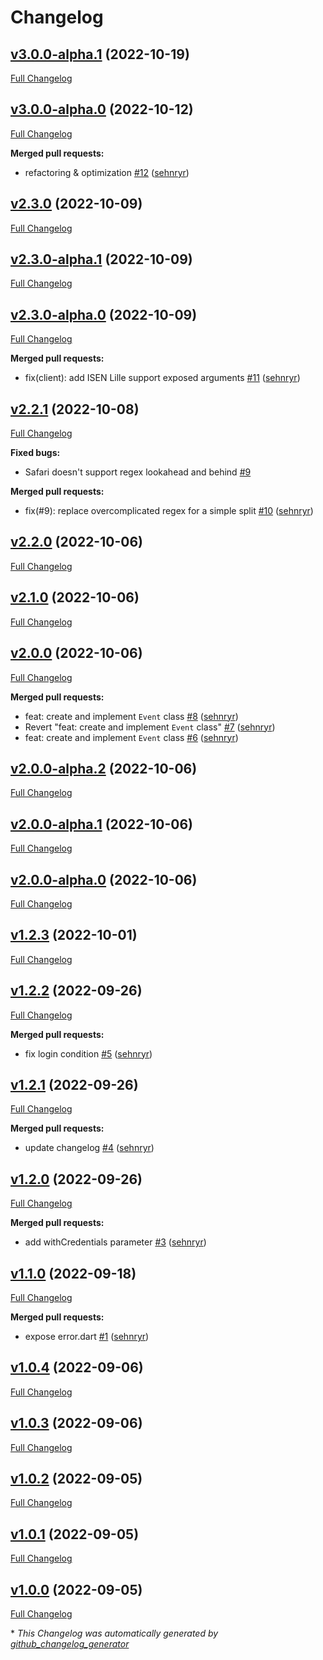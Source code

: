 # Changelog

## [v3.0.0-alpha.1](https://github.com/sehnryr/isen_aurion_client/tree/v3.0.0-alpha.1) (2022-10-19)

[Full Changelog](https://github.com/sehnryr/isen_aurion_client/compare/v3.0.0-alpha.0...v3.0.0-alpha.1)

## [v3.0.0-alpha.0](https://github.com/sehnryr/isen_aurion_client/tree/v3.0.0-alpha.0) (2022-10-12)

[Full Changelog](https://github.com/sehnryr/isen_aurion_client/compare/v2.3.0...v3.0.0-alpha.0)

**Merged pull requests:**

- refactoring & optimization [\#12](https://github.com/sehnryr/isen_aurion_client/pull/12) ([sehnryr](https://github.com/sehnryr))

## [v2.3.0](https://github.com/sehnryr/isen_aurion_client/tree/v2.3.0) (2022-10-09)

[Full Changelog](https://github.com/sehnryr/isen_aurion_client/compare/v2.3.0-alpha.1...v2.3.0)

## [v2.3.0-alpha.1](https://github.com/sehnryr/isen_aurion_client/tree/v2.3.0-alpha.1) (2022-10-09)

[Full Changelog](https://github.com/sehnryr/isen_aurion_client/compare/v2.3.0-alpha.0...v2.3.0-alpha.1)

## [v2.3.0-alpha.0](https://github.com/sehnryr/isen_aurion_client/tree/v2.3.0-alpha.0) (2022-10-09)

[Full Changelog](https://github.com/sehnryr/isen_aurion_client/compare/v2.2.1...v2.3.0-alpha.0)

**Merged pull requests:**

- fix\(client\): add ISEN Lille support exposed arguments [\#11](https://github.com/sehnryr/isen_aurion_client/pull/11) ([sehnryr](https://github.com/sehnryr))

## [v2.2.1](https://github.com/sehnryr/isen_aurion_client/tree/v2.2.1) (2022-10-08)

[Full Changelog](https://github.com/sehnryr/isen_aurion_client/compare/v2.2.0...v2.2.1)

**Fixed bugs:**

- Safari doesn't support regex lookahead and behind [\#9](https://github.com/sehnryr/isen_aurion_client/issues/9)

**Merged pull requests:**

- fix\(\#9\): replace overcomplicated regex for a simple split [\#10](https://github.com/sehnryr/isen_aurion_client/pull/10) ([sehnryr](https://github.com/sehnryr))

## [v2.2.0](https://github.com/sehnryr/isen_aurion_client/tree/v2.2.0) (2022-10-06)

[Full Changelog](https://github.com/sehnryr/isen_aurion_client/compare/v2.1.0...v2.2.0)

## [v2.1.0](https://github.com/sehnryr/isen_aurion_client/tree/v2.1.0) (2022-10-06)

[Full Changelog](https://github.com/sehnryr/isen_aurion_client/compare/v2.0.0...v2.1.0)

## [v2.0.0](https://github.com/sehnryr/isen_aurion_client/tree/v2.0.0) (2022-10-06)

[Full Changelog](https://github.com/sehnryr/isen_aurion_client/compare/v2.0.0-alpha.2...v2.0.0)

**Merged pull requests:**

- feat: create and implement `Event` class [\#8](https://github.com/sehnryr/isen_aurion_client/pull/8) ([sehnryr](https://github.com/sehnryr))
- Revert "feat: create and implement `Event` class" [\#7](https://github.com/sehnryr/isen_aurion_client/pull/7) ([sehnryr](https://github.com/sehnryr))
- feat: create and implement `Event` class [\#6](https://github.com/sehnryr/isen_aurion_client/pull/6) ([sehnryr](https://github.com/sehnryr))

## [v2.0.0-alpha.2](https://github.com/sehnryr/isen_aurion_client/tree/v2.0.0-alpha.2) (2022-10-06)

[Full Changelog](https://github.com/sehnryr/isen_aurion_client/compare/v2.0.0-alpha.1...v2.0.0-alpha.2)

## [v2.0.0-alpha.1](https://github.com/sehnryr/isen_aurion_client/tree/v2.0.0-alpha.1) (2022-10-06)

[Full Changelog](https://github.com/sehnryr/isen_aurion_client/compare/v2.0.0-alpha.0...v2.0.0-alpha.1)

## [v2.0.0-alpha.0](https://github.com/sehnryr/isen_aurion_client/tree/v2.0.0-alpha.0) (2022-10-06)

[Full Changelog](https://github.com/sehnryr/isen_aurion_client/compare/v1.2.3...v2.0.0-alpha.0)

## [v1.2.3](https://github.com/sehnryr/isen_aurion_client/tree/v1.2.3) (2022-10-01)

[Full Changelog](https://github.com/sehnryr/isen_aurion_client/compare/v1.2.2...v1.2.3)

## [v1.2.2](https://github.com/sehnryr/isen_aurion_client/tree/v1.2.2) (2022-09-26)

[Full Changelog](https://github.com/sehnryr/isen_aurion_client/compare/v1.2.1...v1.2.2)

**Merged pull requests:**

- fix login condition [\#5](https://github.com/sehnryr/isen_aurion_client/pull/5) ([sehnryr](https://github.com/sehnryr))

## [v1.2.1](https://github.com/sehnryr/isen_aurion_client/tree/v1.2.1) (2022-09-26)

[Full Changelog](https://github.com/sehnryr/isen_aurion_client/compare/v1.2.0...v1.2.1)

**Merged pull requests:**

- update changelog [\#4](https://github.com/sehnryr/isen_aurion_client/pull/4) ([sehnryr](https://github.com/sehnryr))

## [v1.2.0](https://github.com/sehnryr/isen_aurion_client/tree/v1.2.0) (2022-09-26)

[Full Changelog](https://github.com/sehnryr/isen_aurion_client/compare/v1.1.0...v1.2.0)

**Merged pull requests:**

- add withCredentials parameter [\#3](https://github.com/sehnryr/isen_aurion_client/pull/3) ([sehnryr](https://github.com/sehnryr))

## [v1.1.0](https://github.com/sehnryr/isen_aurion_client/tree/v1.1.0) (2022-09-18)

[Full Changelog](https://github.com/sehnryr/isen_aurion_client/compare/v1.0.4...v1.1.0)

**Merged pull requests:**

- expose error.dart [\#1](https://github.com/sehnryr/isen_aurion_client/pull/1) ([sehnryr](https://github.com/sehnryr))

## [v1.0.4](https://github.com/sehnryr/isen_aurion_client/tree/v1.0.4) (2022-09-06)

[Full Changelog](https://github.com/sehnryr/isen_aurion_client/compare/v1.0.3...v1.0.4)

## [v1.0.3](https://github.com/sehnryr/isen_aurion_client/tree/v1.0.3) (2022-09-06)

[Full Changelog](https://github.com/sehnryr/isen_aurion_client/compare/v1.0.2...v1.0.3)

## [v1.0.2](https://github.com/sehnryr/isen_aurion_client/tree/v1.0.2) (2022-09-05)

[Full Changelog](https://github.com/sehnryr/isen_aurion_client/compare/v1.0.1...v1.0.2)

## [v1.0.1](https://github.com/sehnryr/isen_aurion_client/tree/v1.0.1) (2022-09-05)

[Full Changelog](https://github.com/sehnryr/isen_aurion_client/compare/v1.0.0...v1.0.1)

## [v1.0.0](https://github.com/sehnryr/isen_aurion_client/tree/v1.0.0) (2022-09-05)

[Full Changelog](https://github.com/sehnryr/isen_aurion_client/compare/33bae7d6d3a7e301966c5291ffbd02ce650a35ca...v1.0.0)



\* *This Changelog was automatically generated by [github_changelog_generator](https://github.com/github-changelog-generator/github-changelog-generator)*
